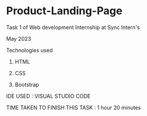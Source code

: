 # Product-Landing-Page

Task 1 of Web development Internship at Sync Intern's

May 2023


Technologies used

1) HTML

2) CSS

3) Bootstrap

IDE USED : VISUAL STUDIO CODE

TIME TAKEN TO FINISH THIS TASK : 1 hour 20 minutes
